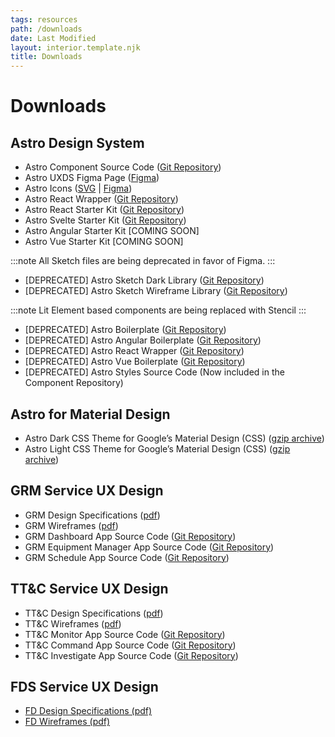 ```yaml
---
tags: resources
path: /downloads
date: Last Modified
layout: interior.template.njk
title: Downloads
---
```


# Downloads

## Astro Design System

- Astro Component Source Code ([Git Repository](https://github.com/RocketCommunicationsInc/astro-components))
- Astro UXDS Figma Page ([Figma](https://www.figma.com/community/file/1014254163928270411))
- Astro Icons ([SVG]() | [Figma]())
- Astro React Wrapper ([Git Repository](https://github.com/RocketCommunicationsInc/astro/tree/main/packages/react))
- Astro React Starter Kit ([Git Repository](https://github.com/RocketCommunicationsInc/astro/blob/main/packages/starter-kits/react-starter/README.md))
- Astro Svelte Starter Kit ([Git Repository](https://github.com/RocketCommunicationsInc/astro/blob/main/packages/starter-kits/svelte-starter/README.md))
- Astro Angular Starter Kit \[COMING SOON\]
- Astro Vue Starter Kit \[COMING SOON\]

:::note
All Sketch files are being deprecated in favor of Figma.
:::

- \[DEPRECATED\] Astro Sketch Dark Library ([Git Repository](https://github.com/RocketCommunicationsInc/astro-design-resources/tree/master/Sketch))
- \[DEPRECATED\] Astro Sketch Wireframe Library ([Git Repository](https://github.com/RocketCommunicationsInc/astro-design-resources/tree/master/Sketch))

:::note
Lit Element based components are being replaced with Stencil
:::

- \[DEPRECATED\] Astro Boilerplate ([Git Repository](https://github.com/RocketCommunicationsInc/astro-boilerplate))
- \[DEPRECATED\] Astro Angular Boilerplate ([Git Repository](https://github.com/RocketCommunicationsInc/astro-boilerplate-angular))
- \[DEPRECATED\] Astro React Wrapper ([Git Repository](https://github.com/RocketCommunicationsInc/astro-boilerplate-react))
- \[DEPRECATED\] Astro Vue Boilerplate ([Git Repository](https://github.com/RocketCommunicationsInc/astro-boilerplate-vue))
- \[DEPRECATED\] Astro Styles Source Code (Now included in the Component Repository)

## Astro for Material Design

- Astro Dark CSS Theme for Google’s Material Design (CSS) ([gzip archive](https://astro-material.netlify.app/darkTheme.zip))
- Astro Light CSS Theme for Google’s Material Design (CSS) ([gzip archive](https://astro-material-light.netlify.app/lightTheme.zip))

## GRM Service UX Design

- GRM Design Specifications ([pdf](https://s3-us-west-2.amazonaws.com/com.rocketcom.astrouxds/attachments/grm-specifications.pdf))
- GRM Wireframes ([pdf](https://s3-us-west-2.amazonaws.com/com.rocketcom.astrouxds/downloads/grm-wireframes.pdf))
- GRM Dashboard App Source Code ([Git Repository](https://bitbucket.org/rocketcom/grm-sample-apps-dashboard/src/master/))
- GRM Equipment Manager App Source Code ([Git Repository](https://bitbucket.org/rocketcom/grm-sample-apps-equipment/src/master/))
- GRM Schedule App Source Code ([Git Repository](https://bitbucket.org/rocketcom/grm-sample-apps-schedule/src/master/))

## TT&C Service UX Design

- TT&C Design Specifications ([pdf](https://s3-us-west-2.amazonaws.com/com.rocketcom.astrouxds/downloads/ttc-specifications.pdf))
- TT&C Wireframes ([pdf](https://s3-us-west-2.amazonaws.com/com.rocketcom.astrouxds/downloads/ttc-wireframes.pdf))
- TT&C Monitor App Source Code ([Git Repository](https://bitbucket.org/rocketcom/tt-c-monitor/src/master/))
- TT&C Command App Source Code ([Git Repository](https://bitbucket.org/rocketcom/tt-c-command/src/master/))
- TT&C Investigate App Source Code ([Git Repository](https://bitbucket.org/rocketcom/tt-c-investigate/src/master/))

## FDS Service UX Design

- [FD Design Specifications (pdf)](https://s3-us-west-2.amazonaws.com/com.rocketcom.astrouxds/downloads/fds-specifications.pdf)
- [FD Wireframes (pdf)](https://s3-us-west-2.amazonaws.com/com.rocketcom.astrouxds/downloads/fds-wireframes.pdf)
